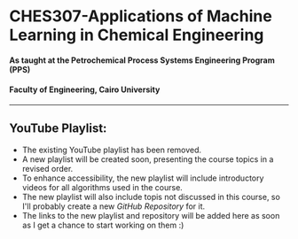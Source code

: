 # CHES307-Applications of Machine Learning in Chemical Engineering

#### As taught at the Petrochemical Process Systems Engineering Program (PPS)

#### Faculty of Engineering, Cairo University

<hr>

## YouTube Playlist:

- The existing YouTube playlist has been removed.
- A new playlist will be created soon, presenting the course topics in a revised order.
- To enhance accessibility, the new playlist will include introductory videos for all algorithms used in the course.
- The new playlist will also include topis not discussed in this course, so I'll probably create a new _GitHub Repository_ for it.
- The links to the new playlist and repository will be added here as soon as I get a chance to start working on them :)
